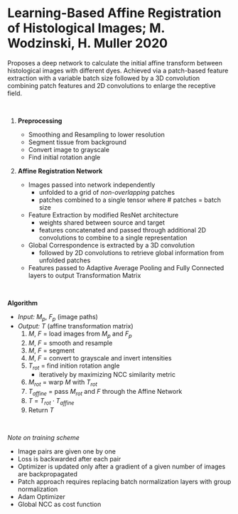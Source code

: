 # Learning-Based Affine Registration of Histological Images; M. Wodzinski, H. Muller 2020
Proposes a deep network to calculate the initial affine transform between histological images with different dyes. Achieved via a patch-based feature extraction with a variable batch size followed by a 3D convolution combining patch features and 2D convolutions to enlarge the receptive field.

<br>

1. **Preprocessing**
    - Smoothing and Resampling to lower resolution
    - Segment tissue from background
    - Convert image to grayscale
    - Find initial rotation angle

2. **Affine Registration Network**
    - Images passed into network independently
        - unfolded to a grid of *non-overlapping* patches
        - patches combined to a single tensor where \# patches = batch size
    - Feature Extraction by modified ResNet architecture
        - weights shared between source and target
        - features concatenated and passed through additional 2D convolutions to combine to a single representation
    - Global Correspondence is extracted by a 3D convolution
        - followed by 2D convolutions to retrieve global information from unfolded patches
    - Features passed to Adaptive Average Pooling and Fully Connected layers to output Transformation Matrix

<br>

**Algorithm**
- *Input:* $M_p$, $F_p$ (image paths)
- *Output:* $T$ (affine transformation matrix)
    1. $M$, $F$ = load images from $M_p$ and $F_p$
    2. $M$, $F$ = smooth and resample
    3. $M$, $F$ = segment 
    4. $M$, $F$ = convert to grayscale and invert intensities
    5. $T_{rot}$ = find inition rotation angle
        - iteratively by maximizing NCC similarity metric
    6. $M_{rot}$ = warp $M$ with $T_{rot}$
    7. $T_{affine}$ = pass $M_{rot}$ and $F$ through the Affine Network
    8. $T$ = $T_{rot} \cdot T_{affine}$
    9. Return $T$

<br>

*Note on training scheme*
- Image pairs are given one by one
- Loss is backwarded after each pair
- Optimizer is updated only after a gradient of a given number of images are backpropagated
- Patch approach requires replacing batch normalization layers with group normalization
- Adam Optimizer
- Global NCC as cost function